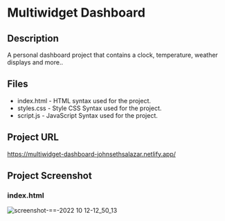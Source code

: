 ﻿# Multiwidget Dashboard

## Description
A personal dashboard project that contains a clock, temperature, weather displays and more..

## Files
* index.html - HTML syntax used for the project.
* styles.css - Style CSS Syntax used for the project.
* script.js - JavaScript Syntax used for the project.

## Project URL
https://multiwidget-dashboard-johnsethsalazar.netlify.app/

## Project Screenshot
### index.html
![screenshot-==-2022 10 12-12_50_13](https://user-images.githubusercontent.com/24352433/195253522-416ba9a3-224d-4cdb-a563-d82aefb63744.png)
